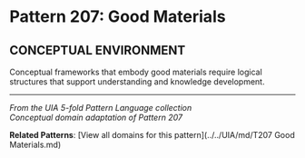 # Pattern 207: Good Materials

## CONCEPTUAL ENVIRONMENT

Conceptual frameworks that embody good materials require logical structures that support understanding and knowledge development.

---

*From the UIA 5-fold Pattern Language collection*  
*Conceptual domain adaptation of Pattern 207*

**Related Patterns**: [View all domains for this pattern](../../UIA/md/T207 Good Materials.md)
